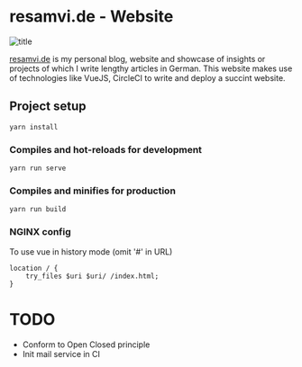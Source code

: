 # resamvi.de - Website
![title](https://i.imgur.com/DuKhNcp.png)

<a href="https://resamvi.de">resamvi.de</a> is my personal blog, website and showcase of insights or projects of which I write lengthy articles in German. This website makes use of technologies like VueJS, CircleCI to write and deploy a succint website.


## Project setup
```
yarn install
```

### Compiles and hot-reloads for development
```
yarn run serve
```

### Compiles and minifies for production
```
yarn run build
```

### NGINX config
To use vue in history mode (omit '#' in URL)
```
location / {
    try_files $uri $uri/ /index.html;
}
```

# TODO
- Conform to Open Closed principle
- Init mail service in CI

